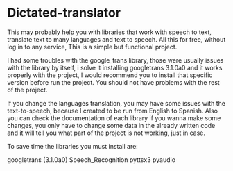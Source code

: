 # Dictated-translator
This may probably help you with libraries that work with speech to text, translate text to many languages and text to speech. All this for free, without log in to any service, This is a simple but functional project.

I had some troubles with the google_trans library, those were usually issues with the library by itself, i solve it installing googletrans 3.1.0a0 and it works properly with the project, I would recommend you to install that specific version before run the project.
You should not have problems with the rest of the project.

If you change the languages translation, you may have some issues with the text-to-speech, because I created to be run from English to Spanish.
Also you can check the documentation of each library if you wanna make some changes, you only have to change some data in the already written code and it will tell you what part of the project is not working, just in case.

To save time the libraries you must install are:

googletrans (3.1.0a0)
Speech_Recognition
pyttsx3
pyaudio

